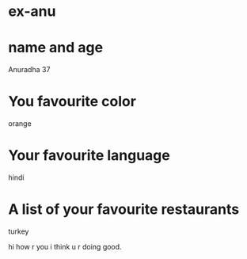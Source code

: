 # ex-anu


# name and age
Anuradha   37

# You favourite color
orange

# Your favourite language
hindi

# A list of your favourite restaurants
turkey 


hi how r you i think u r doing good.